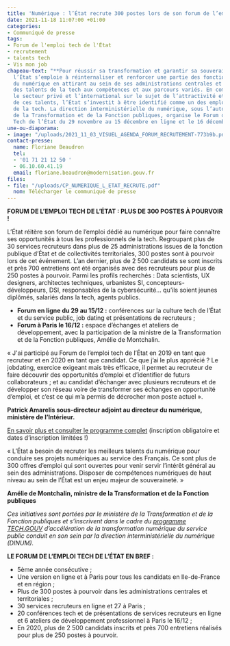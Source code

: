 ```yaml
---
title: 'Numérique : l’État recrute 300 postes lors de son forum de l’emploi tech'
date: 2021-11-18 11:07:00 +01:00
categories:
- Communiqué de presse
tags:
- Forum de l'emploi tech de l'État
- recrutement
- talents tech
- Vis mon job
chapeau-text: "**Pour réussir sa transformation et garantir sa souveraineté numérique,
  l’État s’emploie à réinternaliser et renforcer une partie des fonctions stratégiques
  du numérique en attirant au sein de ses administrations centrales et territoriales
  des talents de la tech aux compétences et aux parcours variés. En compétition avec
  le secteur privé et l’international sur le sujet de l’attractivité et de la fidélisation
  de ces talents, l’État s’investit à être identifié comme un des employeurs phares
  de la tech. La direction interministérielle du numérique, sous l’autorité du  ministère
  de la Transformation et de la Fonction publiques, organise le Forum de l’emploi
  Tech de l’État du 29 novembre au 15 décembre en ligne et le 16 décembre à Paris.**"
une-ou-diaporama:
- image: "/uploads/2021_11_03_VISUEL_AGENDA_FORUM_RECRUTEMENT-773b9b.png"
contact-presse:
  name: Floriane Beaudron
  tel:
  - '01 71 21 12 50 '
  - 06.10.60.41.19
  email: floriane.beaudron@modernisation.gouv.fr
files:
- file: "/uploads/CP_NUMERIQUE_L_ETAT_RECRUTE.pdf"
  nom: Télécharger le communiqué de presse
---
```


**FORUM DE L’EMPLOI TECH DE L’ÉTAT : PLUS DE 300 POSTES À POURVOIR !**

L’État réitère son forum de l’emploi dédié au numérique pour faire connaître ses opportunités à tous les professionnels de la tech. Regroupant plus de 30 services recruteurs dans plus de 25 administrations issues de la fonction publique d’État et de collectivités territoriales, 300 postes sont à pourvoir lors de cet événement. L’an dernier, plus de 2 500 candidats se sont inscrits et près 700 entretiens ont été organisés avec des recruteurs pour plus de 250 postes à pourvoir. Parmi les profils recherchés : Data scientists, UX designers, architectes techniques, urbanistes SI, concepteurs-développeurs, DSI, responsables de la cybersécurité… qu’ils soient jeunes diplômés, salariés dans la tech, agents publics. 

* **Forum en ligne du 29 au 15/12 :** conférences sur la culture tech de l’État et du service public, job dating et présentations de recruteurs ;
* **Forum à Paris le 16/12 :** espace d’échanges et ateliers de développement, avec la participation de la ministre de la Transformation et de la Fonction publiques, Amélie de Montchalin.

« J'ai participé au Forum de l’emploi tech de l’État en 2019 en tant que recruteur et en 2020 en tant que candidat. Ce que j’ai le plus apprécié ? Le jobdating, exercice exigeant mais très efficace, il permet au recruteur de faire découvrir des opportunités d’emploi et d’identifier de futurs collaborateurs ; et au candidat d’échanger avec plusieurs recruteurs et de développer son réseau voire de transformer ses échanges en opportunité d’emploi, et c’est ce qui m’a permis de décrocher mon poste actuel ». 

**Patrick Amarelis sous-directeur adjoint au directeur du numérique, ministère de l’Intérieur.**

[En savoir plus et consulter le programme complet](https://www.numerique.gouv.fr/agenda/forum-emploi-tech-etat-2021/) (inscription obligatoire et dates d’inscription limitées !) 

« L’État a besoin de recruter les meilleurs talents du numérique pour conduire ses projets numériques au service des Français. Ce sont plus de 300 offres d’emploi qui sont ouvertes pour venir servir l’intérêt général au sein des administrations. Disposer de compétences numériques de haut niveau au sein de l’État est un enjeu majeur de souveraineté. » 

**Amélie de Montchalin, ministre de la Transformation et de la Fonction publiques**

*Ces initiatives sont portées par le ministère de la Transformation et de la Fonction publiques et s’inscrivent dans le cadre du [programme TECH.GOUV](https://www.numerique.gouv.fr/publications/tech-gouv-strategie-et-feuille-de-route-2019-2021/) d’accélération de la transformation numérique du service public conduit en son sein par la direction interministérielle du numérique (DINUM).*

**LE FORUM DE L’EMPLOI TECH DE L’ÉTAT EN BREF :**

* 5ème année consécutive ;
* Une version en ligne et à Paris pour tous les candidats en Ile-de-France et en région ;
* Plus de 300 postes à pourvoir dans les administrations centrales et territoriales ;
* 30 services recruteurs en ligne et 27 à Paris ;
* 20 conférences tech et de présentations de services recruteurs en ligne et 6 ateliers de développement professionnel à Paris le 16/12 ;
* En 2020, plus de 2 500 candidats inscrits et près 700 entretiens réalisés pour plus de 250 postes à pourvoir.